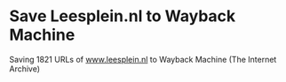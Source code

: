 # Save Leesplein.nl to Wayback Machine
Saving 1821 URLs of www.leesplein.nl to Wayback Machine (The Internet Archive)
